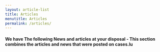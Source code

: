 ```yaml
---
layout: article-list
title: Articles
menutitle: Articles
permalink: /articles/
---
```

<h4 class="description-article">We have The following News and articles at your disposal - This section combines the articles and news that were posted on cases.lu</h4>
